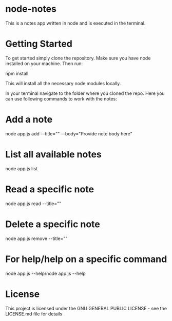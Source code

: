 # node-notes
This is a notes app written in node and is executed in the terminal.
# Getting Started

To get started simply clone the repository. Make sure you have node installed on your machine. Then run:

npm install

This will install all the necessary node modules locally.

In your terminal navigate to the folder where you cloned the repo. Here you can use following commands to work with the notes:

# Add a note
node app.js add --title="<your title here>" --body="Provide note body here"

# List all available notes
node app.js list 

# Read a specific note
node app.js read --title="<provide note title here>"

# Delete a specific note
node app.js remove --title="<provide note title here>"

# For help/help on a specific command
node app.js --help/node app.js <command-name> --help

# License
This project is licensed under the GNU GENERAL PUBLIC LICENSE - see the LICENSE.md file for details

